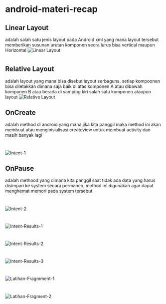 # android-materi-recap

## Linear Layout
adalah salah satu jenis layout pada Android xml yang mana layout tersebut memberikan susunan urutan komponen secra lurus bisa vertical maupun Horizontal
![Linear Layout](https://github.com/ahmaduunnail/android-materi-recap/blob/master/.github/(2).png)
#
## Relative Layout
adalah layout yang mana bisa disebut layout serbaguna, setiap kompoonen bisa diletakkan dimana saja baik di atas komponen A atau dibawah komponen B atau berada di samping kiri salah satu komponen ataupun layout
![Relative Layout](https://github.com/ahmaduunnail/android-materi-recap/blob/master/.github/(1).png)
## OnCreate
adalah method di android yang mana jika kita panggil maka method ini akan membuat atau menginisialisasi createview untuk membuat activity dan masih banyak lagi
#
![Intent-1](https://github.com/ahmaduunnail/android-materi-recap/blob/master/.github/(3).png)
## OnPause
adalah methood yang dimana kita panggil saat tidak ada data yang harus disimpan ke system secara  permanen, method ini digunakan agar dapat menghemat memori pada system tersebut
#
![Intent-2](https://github.com/ahmaduunnail/android-materi-recap/blob/master/.github/(4).png)
#
![Intent-Results-1](https://github.com/ahmaduunnail/android-materi-recap/blob/master/.github/(5).png)
#
![Intent-Results-2](https://github.com/ahmaduunnail/android-materi-recap/blob/master/.github/(6).png)
#
![Intent-Results-3](https://github.com/ahmaduunnail/android-materi-recap/blob/master/.github/(7).png)
#
![Latihan-Fragmment-1](https://github.com/ahmaduunnail/android-materi-recap/blob/master/.github/(8).png)
#
![Latihan-Fragment-2](https://github.com/ahmaduunnail/android-materi-recap/blob/master/.github/(9).png)
